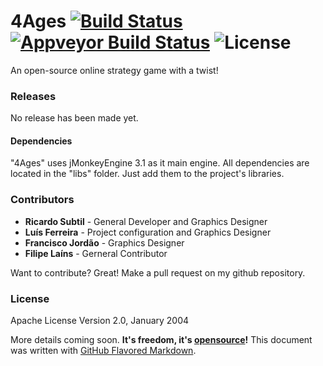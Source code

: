 # 4Ages [![Build Status](https://api.travis-ci.org/Ev1lbl0w/4Ages.svg?branch=master)](https://travis-ci.org/Ev1lbl0w/4Ages) [![Appveyor Build Status](https://ci.appveyor.com/api/projects/status/github/Ev1lbl0w/4Ages?branch=master&svg=true)](https://ci.appveyor.com/project/Ev1lbl0w/4Ages) ![License](https://img.shields.io/badge/License-Apache_v2.0-lightgrey.svg)
An open-source online strategy game with a twist!

### Releases
No release has been made yet.

#### Dependencies
"4Ages" uses jMonkeyEngine 3.1 as it main engine. All dependencies are located in the "libs" folder. Just add them to the project's libraries.

### Contributors
 - **Ricardo Subtil** - General Developer and Graphics Designer
 - **Luís Ferreira** - Project configuration and Graphics Designer
 - **Francisco Jordão** - Graphics Designer
 - **Filipe Laíns** - Gerneral Contributor

Want to contribute? Great! Make a pull request on my github repository.

### License
Apache License Version 2.0, January 2004

More details coming soon. **It's freedom, it's [opensource](https://opensource.org/)!**
This document was written with [GitHub Flavored Markdown](https://guides.github.com/features/mastering-markdown/).
